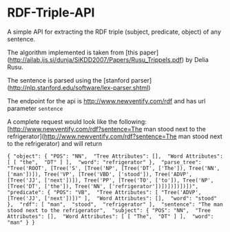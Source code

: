 # RDF-Triple-API

A simple API for extracting the RDF triple (subject, predicate, object) of any sentence.

The algorithm implemented is taken from [this paper] (http://ailab.ijs.si/dunja/SiKDD2007/Papers/Rusu_Trippels.pdf) by Delia Rusu.

The sentence is parsed using the [stanford parser] (http://nlp.stanford.edu/software/lex-parser.shtml)

The endpoint for the api is http://www.newventify.com/rdf and has url parameter `sentence`

A complete request would look like the following: [http://www.newventify.com/rdf?sentence=The man stood next to the refrigerator](http://www.newventify.com/rdf?sentence=The man stood next to the refrigerator) and will return

`
{
  "object": {
    "POS": "NN", 
    "Tree Attributes": [], 
    "Word Attributes": [
      [
        "the", 
        "DT"
      ]
    ], 
    "word": "refrigerator"
  }, 
  "parse_tree": "Tree('ROOT', [Tree('S', [Tree('NP', [Tree('DT', ['The']), Tree('NN', ['man'])]), Tree('VP', [Tree('VBD', ['stood']), Tree('ADVP', [Tree('JJ', ['next'])]), Tree('PP', [Tree('TO', ['to']), Tree('NP', [Tree('DT', ['the']), Tree('NN', ['refrigerator'])])])])])])", 
  "predicate": {
    "POS": "VB", 
    "Tree Attributes": [
      "Tree('ADVP', [Tree('JJ', ['next'])])"
    ], 
    "Word Attributes": [], 
    "word": "stood"
  }, 
  "rdf": [
    "man", 
    "stood", 
    "refrigerator"
  ], 
  "sentence": "The man stood next to the refrigerator", 
  "subject": {
    "POS": "NN", 
    "Tree Attributes": [], 
    "Word Attributes": [
      [
        "The", 
        "DT"
      ]
    ], 
    "word": "man"
  }
}
`
